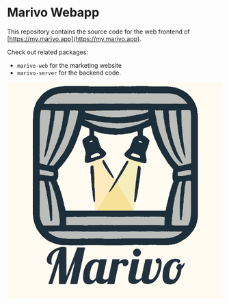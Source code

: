 # Marivo Webapp

This repository contains the source code for the web frontend of [https://my.marivo.app](https://my.marivo.app).

Check out related packages:

- `marivo-web` for the marketing website
- `marivo-server` for the backend code.

![Marivo logo](https://raw.githubusercontent.com/fellowseb/marivo-webapp/refs/heads/master/public/marivo-logo-full-with-background.webp)
